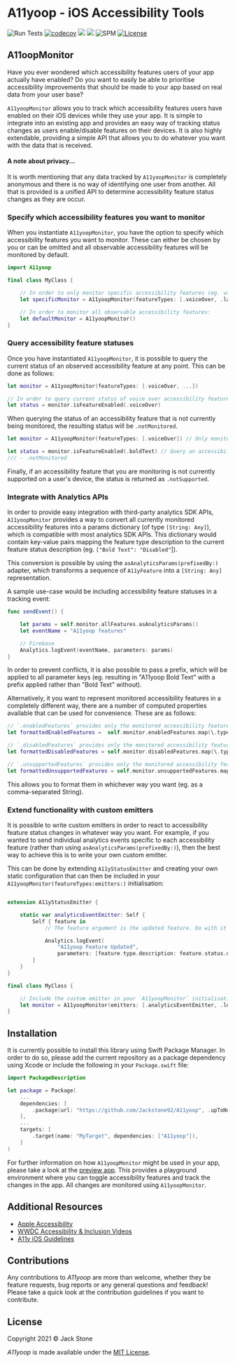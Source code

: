 # A11yoop - iOS Accessibility Tools 

![Run Tests](https://github.com/Jackstone92/CombineRx/workflows/Run%20Tests/badge.svg)
[![codecov](https://codecov.io/gh/Jackstone92/A11yoop/branch/develop/graph/badge.svg?token=5CUD7R531H)](https://codecov.io/gh/Jackstone92/A11yoop)
[![](https://img.shields.io/endpoint?url=https%3A%2F%2Fswiftpackageindex.com%2Fapi%2Fpackages%2FJackstone92%2FA11yoop%2Fbadge%3Ftype%3Dswift-versions)](https://swiftpackageindex.com/Jackstone92/A11yoop)
[![](https://img.shields.io/endpoint?url=https%3A%2F%2Fswiftpackageindex.com%2Fapi%2Fpackages%2FJackstone92%2FA11yoop%2Fbadge%3Ftype%3Dplatforms)](https://swiftpackageindex.com/Jackstone92/A11yoop)
![SPM](https://img.shields.io/badge/SPM-compatible-ff59b4)
[![License](https://img.shields.io/badge/license-mit-brightgreen.svg)](https://en.wikipedia.org/wiki/MIT_License)

## A11oopMonitor
Have you ever wondered which accessibility features users of your app actually have enabled? Do you want to easily be able to prioritise accessibility improvements that should be made to your app based on real data from your user base?

`A11yoopMonitor` allows you to track which accessibility features users have enabled on their iOS devices while they use your app. It is simple to integrate into an existing app and provides an easy way of tracking status changes as users enable/disable features on their devices. It is also highly extendable, providing a simple API that allows you to do whatever you want with the data that is received.

#### **A note about privacy...**
It is worth mentioning that any data tracked by `A11yoopMonitor` is completely anonymous and there is no way of identifying one user from another. All that is provided is a unified API to determine accessibility feature status changes as they are occur.

### **Specify which accessibility features you want to monitor**

When you instantiate `A11yoopMonitor`, you have the option to specify which accessibility features you want to monitor. These can either be chosen by you or can be omitted and all observable accessibility features will be monitored by default.
```swift
import A11yoop

final class MyClass {

    // In order to only monitor specific accessibility features (eg. voice over and larger text):
    let specificMonitor = A11yoopMonitor(featureTypes: [.voiceOver, .largerText])

    // In order to monitor all observable accessibility features:
    let defaultMonitor = A11yoopMonitor()
}
```

### **Query accessibility feature statuses**

Once you have instantiated `A11yoopMonitor`, it is possible to query the current status of an observed accessibility feature at any point. This can be done as follows:
```swift
let monitor = A11yoopMonitor(featureTypes: [.voiceOver, ...])

// In order to query current status of voice over accessibility feature
let status = monitor.isFeatureEnabled(.voiceOver)
```

When querying the status of an accessibility feature that is not currently being monitored, the resulting status will be `.notMonitored`.
```swift
let monitor = A11yoopMonitor(featureTypes: [.voiceOver]) // Only monitors voice over

let status = monitor.isFeatureEnabled(.boldText) // Query an accessibility feature that isn't monitored
/// - .notMonitored
```

Finally, if an accessibility feature that you are monitoring is not currently supported on a user's device, the status is returned as `.notSupported`.

### **Integrate with Analytics APIs**

In order to provide easy integration with third-party analytics SDK APIs, `A11yoopMonitor` provides a way to convert all currently monitored accessibility features into a params dictionary (of type `[String: Any]`), which is compatible with most analytics SDK APIs. This dictionary would contain key-value pairs mapping the feature type description to the current feature status description (eg. `["Bold Text": "Disabled"`]).

This conversion is possible by using the `asAnalyticsParams(prefixedBy:)` adapter, which transforms a sequence of `A11yFeature` into a `[String: Any]` representation.

A sample use-case would be including accessibility feature statuses in a tracking event:
```swift
func sendEvent() {

    let params = self.monitor.allFeatures.asAnalyticsParams()
    let eventName = "A11yoop features"

    // Firebase
    Analytics.logEvent(eventName, parameters: params)
}
```

In order to prevent conflicts, it is also possible to pass a prefix, which will be applied to all parameter keys (eg. resulting in "A11yoop Bold Text" with a prefix applied rather than "Bold Text" without).

Alternatively, it you want to represent monitored accessibility features in a completely different way, there are a number of computed properties available that can be used for convenience. These are as follows:
```swift
// `.enabledFeatures` provides only the monitored accessibility features that are currently enabled.
let formattedEnabledFeatures =  self.monitor.enabledFeatures.map(\.type.description).joined(separator: ",")

// `.disabledFeatures` provides only the monitored accessibility features that are currently disabled.
let formattedDisabledFeatures = self.monitor.disabledFeatures.map(\.type.description).joined(separator: ",")

// `.unsupportedFeatures` provides only the monitored accessibility features that are unsupported.
let formattedUnsupportedFeatures = self.monitor.unsupportedFeatures.map(\.type.description).joined(separator: ",")
```

This allows you to format them in whichever way you want (eg. as a comma-separated String).

### Extend functionality with custom emitters

It is possible to write custom emitters in order to react to accessibility feature status changes in whatever way you want.
For example, if you wanted to send individual analytics events specific to each accessibility feature (rather than using `asAnalyticsParams(prefixedBy:)`), then the best way to achieve this is to write your own custom emitter.

This can be done by extending `A11yStatusEmitter` and creating your own static configuration that can then be included in your `A11yoopMonitor(featureTypes:emitters:)` initialisation:
```swift

extension A11yStatusEmitter {

    static var analyticsEventEmitter: Self {
        Self { feature in
            // The feature argument is the updated feature. Do with it whatever you want...

            Analytics.logEvent(
                "A11yoop Feature Updated",
                parameters: [feature.type.description: feature.status.description])
        }
    }
}

final class MyClass {

    // Include the custom emitter in your `A11yoopMonitor` initialisation
    let monitor = A11yoopMonitor(emitters: [.analyticsEventEmitter, .log())
}
```

## Installation
It is currently possible to install this library using Swift Package Manager. In order to do so, please add the current repository as a package dependency using Xcode or include the following in your `Package.swift` file:

```swift
import PackageDescription

let package = Package(
    ...
    dependencies: [
        .package(url: "https://github.com/Jackstone92/A11yoop", .upToNextMajor(from: "1.0.0")),
    ],
    ...
    targets: [
        .target(name: "MyTarget", dependencies: ["A11yoop"]),
    ]
)
```

For further information on how `A11yoopMonitor` might be used in your app, please take a look at the [preview app](https://github.com/Jackstone92/A11yoop/tree/main/Preview). This provides a playground environment where you can toggle accessibility features and track the changes in the app. All changes are monitored using `A11yoopMonitor`.

## Additional Resources
- [Apple Accessibility](https://developer.apple.com/accessibility/)
- [WWDC Accessibility & Inclusion Videos](https://developer.apple.com/videos/accessibility-inclusion)
- [A11y iOS Guidelines](https://a11y-guidelines.orange.com/en/mobile/ios/)

## Contributions
Any contributions to *A11yoop* are more than welcome, whether they be feature requests, bug reports or any general questions and feedback! Please take a quick look at the contribution guidelines if you want to contribute.

## License
Copyright 2021 © Jack Stone

*A11yoop* is made available under the [MIT License](https://github.com/Jackstone92/A11yoop/blob/develop/LICENSE).
